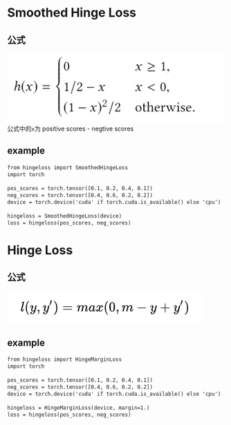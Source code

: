 # Smoothed Hinge Loss

## 公式
![loss function](./img/smoothedhingeloss.png) \
公式中的``x``为 positive scores - negtive scores

## example

```
from hingeloss import SmoothedHingeLoss
import torch

pos_scores = torch.tensor([0.1, 0.2, 0.4, 0.1])
neg_scores = torch.tensor([0.4, 0.6, 0.2, 0.2])
device = torch.device('cuda' if torch.cuda.is_available() else 'cpu')

hingeloss = SmoothedHingeLoss(device)
loss = hingeloss(pos_scores, neg_scores)
```


# Hinge Loss

## 公式
![loss function](./img/hingemarginloss.png)

## example

```
from hingeloss import HingeMarginLoss
import torch

pos_scores = torch.tensor([0.1, 0.2, 0.4, 0.1])
neg_scores = torch.tensor([0.4, 0.6, 0.2, 0.2])
device = torch.device('cuda' if torch.cuda.is_available() else 'cpu')

hingeloss = HingeMarginLoss(device, margin=1.)
loss = hingeloss(pos_scores, neg_scores)
```
